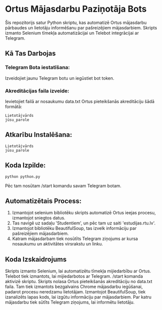 # Ortus Mājasdarbu Paziņotāja Bots
Šis repozitorijs satur Python skriptu, kas automatizē Ortus mājasdarbu pārbaudes un lietotāju informēšanu par pašreizējiem mājasdarbiem. Skripts izmanto Selenium tīmekļa automatizācijai un Telebot integrācijai ar Telegram.
## Kā Tas Darbojas
### Telegram Bota iestatīšana:
Izveidojiet jaunu Telegram botu un iegūstiet bot token.
### Akreditācijas faila izveide:
Ievietojiet failā ar nosaukumu data.txt Ortus pieteikšanās akreditāciju šādā formātā:
```
Lietotājvārds
jūsu_parole
```
## Atkarību Instalēšana:
```
Lietotājvārds
jūsu_parole
```
## Koda Izpilde:
```
python python.py
```
Pēc tam nosūtam /start komandu savam Telegram botam.
## Automatizētais Process:
1) Izmantojot selenium bibliotēku skripts automatizē Ortus ieejas procesu, izmantojot sniegtos datus.
2) Tas navigē uz sadaļu 'Studentiem', un pēc tam uz saiti 'estudijas.rtu.lv'.
3) Izmantojot bibliotēku BeautifulSoup, tas izvelk informāciju par pašreizējiem mājasdarbiem.
4) Katram mājasdarbam tiek nosūtīts Telegram ziņojums ar kursa nosaukumu un aktivitātes virsrakstu un linku.
## Koda Izskaidrojums
Skripts izmanto Selenium, lai automatizētu tīmekļa mijiedarbību ar Ortus.
Telebot tiek izmantots, lai mijiedarbotos ar Telegram.
/start komanda aktivizē skriptu.
Skripts nolasa Ortus pieteikšanās akreditāciju no data.txt faila.
Tam tiek izmantots bezgalvains Chrome mājasdarbu iegūšanai, padarot procesu neredzamu lietotājam.
Izmantojot BeautifulSoup, tiek izanalizēts lapas kods, lai izgūtu informāciju par mājasdarbiem.
Par katru mājasdarbu tiek sūtīts Telegram ziņojums, lai informētu lietotāju.
